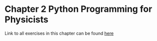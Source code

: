 # Chapter 2 Python Programming for Physicists

Link to all exercises in this chapter can be found [here](http://www-personal.umich.edu/~mejn/cp/exercises.html)